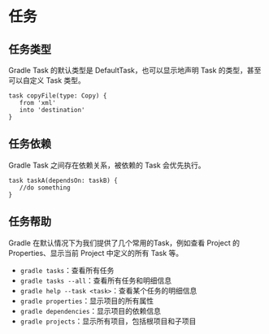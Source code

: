 
# 任务
## 任务类型
Gradle Task 的默认类型是 DefaultTask，也可以显示地声明 Task 的类型，甚至可以自定义 Task 类型。

```
task copyFile(type: Copy) {
   from 'xml'
   into 'destination'
}
```

## 任务依赖

Gradle Task 之间存在依赖关系，被依赖的 Task 会优先执行。

```
task taskA(dependsOn: taskB) {
   //do something
}
```

## 任务帮助

Gradle 在默认情况下为我们提供了几个常用的Task，例如查看 Project 的 Properties、显示当前 Project 中定义的所有 Task 等。

- `gradle tasks`：查看所有任务
- `gradle tasks --all`：查看所有任务和明细信息
- `gradle help --task <task>`：查看某个任务的明细信息
- `gradle properties`：显示项目的所有属性
- `gradle dependencies`：显示项目的依赖信息
- `gradle projects`：显示所有项目，包括根项目和子项目